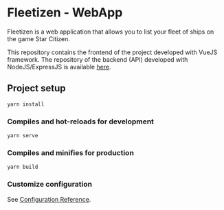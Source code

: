 # Fleetizen - WebApp

Fleetizen is a web application that allows you to list your fleet of ships on the game Star Citizen.

This repository contains the frontend of the project developed with VueJS framework.
The repository of the backend (API) developed with NodeJS/ExpressJS is available [here](https://github.com/EvannG1/Fleetizen-API).

## Project setup
```
yarn install
```

### Compiles and hot-reloads for development
```
yarn serve
```

### Compiles and minifies for production
```
yarn build
```

### Customize configuration
See [Configuration Reference](https://cli.vuejs.org/config/).
